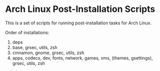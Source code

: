 # Arch Linux Post-Installation Scripts

This is a set of scripts for running post-installation tasks for Arch Linux. 

Order of installations: 

1. deps
2. base, grsec, utils, zsh
3. cinnamon, gnome, grsec, utils, zsh
4. apps, codecs, dev, fonts, network, games, vms, (themes, gsettings), grsec,
   utils, zsh
